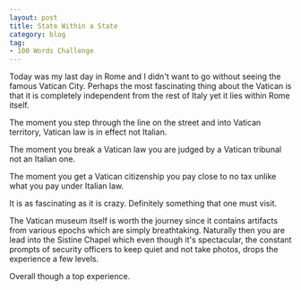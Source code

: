 ```yaml
---
layout: post
title: State Within a State
category: blog
tag:
- 100 Words Challenge
---
```

Today was my last day in Rome and I didn't want to go without seeing the famous Vatican City. Perhaps the most fascinating thing about the Vatican is that it is completely independent from the rest of Italy yet it lies within Rome itself.

The moment you step through the line on the street and into Vatican territory, Vatican law is in effect not Italian.

The moment you break a Vatican law you are judged by a Vatican tribunal not an Italian one.

The moment you get a Vatican citizenship you pay close to no tax unlike what you pay under Italian law.

It is as fascinating as it is crazy. Definitely something that one must visit.

The Vatican museum itself is worth the journey since it contains artifacts from various epochs which are simply breathtaking. Naturally then you are lead into the Sistine Chapel which even though it's spectacular, the constant prompts of security officers to keep quiet and not take photos, drops the experience a few levels.

Overall though a top experience.

